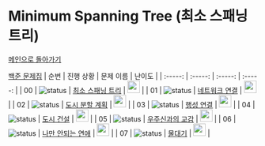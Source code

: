 # Minimum Spanning Tree (최소 스패닝 트리)

[메인으로 돌아가기](https://github.com/tony9402/baekjoon)

[백준 문제집](https://www.acmicpc.net/workbook/view/7175)
|          순번     |       진행 상황         |        문제 이름         |         난이도          |
| :-----: | :-----: | :-----: | :-----: |
| 00 |  ![status][Done] | <a href="http://www.acmicpc.net/problem/1197" target="_blank">최소 스패닝 트리</a> | <img height="25px" width="25px" src="https://static.solved.ac/tier_small/12.svg"/> |
| 01 |  ![status][Done] | <a href="http://www.acmicpc.net/problem/1922" target="_blank">네트워크 연결</a> | <img height="25px" width="25px" src="https://static.solved.ac/tier_small/12.svg"/> |
| 02 |  ![status][ToDo] | <a href="http://www.acmicpc.net/problem/1647" target="_blank">도시 분할 계획</a> | <img height="25px" width="25px" src="https://static.solved.ac/tier_small/12.svg"/> |
| 03 |  ![status][ToDo] | <a href="http://www.acmicpc.net/problem/16398" target="_blank">행성 연결</a> | <img height="25px" width="25px" src="https://static.solved.ac/tier_small/12.svg"/> |
| 04 |  ![status][ToDo] | <a href="http://www.acmicpc.net/problem/21924" target="_blank">도시 건설</a> | <img height="25px" width="25px" src="https://static.solved.ac/tier_small/12.svg"/> |
| 05 |  ![status][ToDo] | <a href="http://www.acmicpc.net/problem/1774" target="_blank">우주신과의 교감</a> | <img height="25px" width="25px" src="https://static.solved.ac/tier_small/13.svg"/> |
| 06 |  ![status][ToDo] | <a href="http://www.acmicpc.net/problem/14621" target="_blank">나만 안되는 연애</a> | <img height="25px" width="25px" src="https://static.solved.ac/tier_small/13.svg"/> |
| 07 |  ![status][ToDo] | <a href="http://www.acmicpc.net/problem/1368" target="_blank">물대기</a> | <img height="25px" width="25px" src="https://static.solved.ac/tier_small/14.svg"/> |

[TODO]: https://img.shields.io/badge/-TODO-DFFD26
[DOING]: https://img.shields.io/badge/-DOING-31AE0F
[DONE]: https://img.shields.io/badge/-DONE-0885CC

